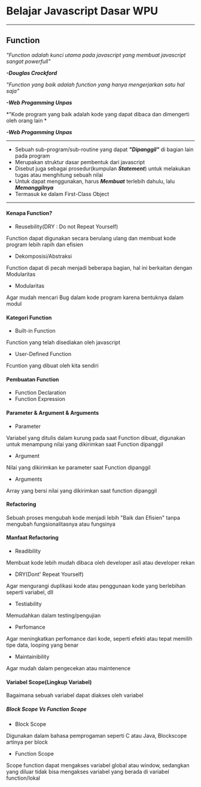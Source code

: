 # Belajar Javascript Dasar WPU
---
## Function
*"Function adalah kunci utama pada javascript yang membuat javascript sangat powerfull"*

***-Douglas Crockford***

*"Function yang baik adalah function yang hanya mengerjarkan satu hal saja"*

***-Web Progamming Unpas***

*"Kode program yang baik adalah kode yang dapat dibaca dan dimengerti oleh orang lain *

***-Web Progamming Unpas***

---
* Sebuah sub-program/sub-routine yang dapat ***"Dipanggil"*** di bagian lain pada program
* Merupakan struktur dasar pembentuk dari javascript
* Disebut juga sebagai prosedur(kumpulan ***Statement***) untuk melakukan tugas atau menghitung sebuah nilai
* Untuk dapat menggunakan, harus ***Membuat*** terlebih dahulu, lalu ***Memanggilnya***
* Termasuk ke dalam First-Class Object
---
#### Kenapa Function?
* Reusebility(DRY : Do not Repeat Yourself)


Function dapat digunakan secara berulang ulang dan membuat kode program lebih rapih dan efisien
* Dekomposisi/Abstraksi


Function dapat di pecah menjadi beberapa bagian, hal ini berkaitan dengan Modularitas
* Modularitas


Agar mudah mencari Bug dalam kode program karena bentuknya dalam modul
#### Kategori Function
* Built-in Function


Function yang telah disediakan oleh javascript
* User-Defined Function


Fcuntion yang dibuat oleh kita sendiri
#### Pembuatan Function
* Function Declaration
* Function Expression
#### Parameter & Argument & Arguments
* Parameter


Variabel yang ditulis dalam kurung pada saat Function dibuat, digunakan untuk menampung nilai yang dikirimkan saat Function dipanggil
* Argument

Nilai yang dikirimkan ke parameter saat Function dipanggil
* Arguments


Array yang bersi nilai yang dikirimkan saat function dipanggil
#### Refactoring
Sebuah proses mengubah kode menjadi lebih "Baik dan Efisien" tanpa mengubah fungsionalitasnya atau fungsinya
#### Manfaat Refactoring
* Readibility


Membuat kode lebih mudah dibaca oleh developer asli atau developer rekan
* DRY(Dont' Repeat Yourself)


Agar mengurangi duplikasi kode atau penggunaan kode yang berlebihan seperti variabel, dll
* Testiability


Memudahkan dalam testing/pengujian
* Perfomance


Agar meningkatkan perfomance dari kode, seperti efekti atau tepat memilih tipe data, looping yang benar
* Maintainibility


Agar mudah dalam pengecekan atau maintenence 
#### Variabel Scope(Lingkup Variabel)
Bagaimana sebuah variabel dapat diakses oleh variabel
##### Block Scope Vs Function Scope
* Block Scope


Digunakan dalam bahasa pemprogaman seperti C atau Java, Blockscope artinya per block
* Function Scope

Scope function dapat mengakses variabel global atau window, sedangkan yang diluar tidak bisa mengakses variabel yang berada di variabel function/lokal

